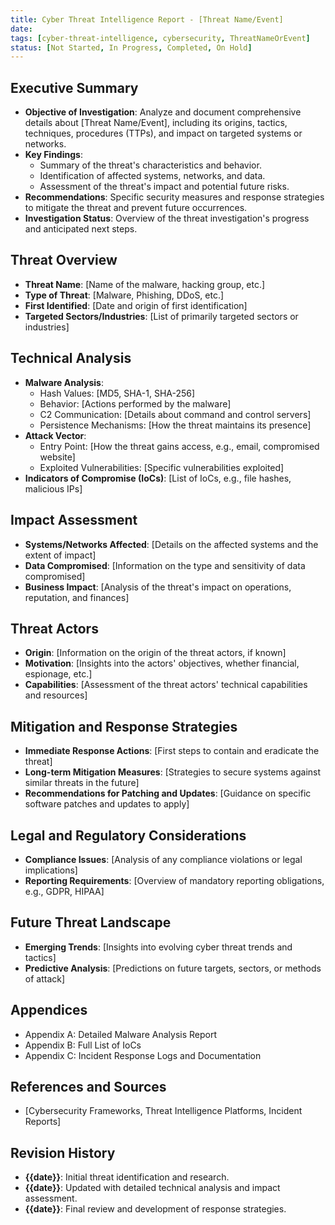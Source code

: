 ```yaml
---
title: Cyber Threat Intelligence Report - [Threat Name/Event]
date:
tags: [cyber-threat-intelligence, cybersecurity, ThreatNameOrEvent]
status: [Not Started, In Progress, Completed, On Hold]
---
```


## Executive Summary
- **Objective of Investigation**: Analyze and document comprehensive details about [Threat Name/Event], including its origins, tactics, techniques, procedures (TTPs), and impact on targeted systems or networks.
- **Key Findings**:
  - Summary of the threat's characteristics and behavior.
  - Identification of affected systems, networks, and data.
  - Assessment of the threat's impact and potential future risks.
- **Recommendations**: Specific security measures and response strategies to mitigate the threat and prevent future occurrences.
- **Investigation Status**: Overview of the threat investigation's progress and anticipated next steps.

## Threat Overview
- **Threat Name**: [Name of the malware, hacking group, etc.]
- **Type of Threat**: [Malware, Phishing, DDoS, etc.]
- **First Identified**: [Date and origin of first identification]
- **Targeted Sectors/Industries**: [List of primarily targeted sectors or industries]

## Technical Analysis
- **Malware Analysis**:
  - Hash Values: [MD5, SHA-1, SHA-256]
  - Behavior: [Actions performed by the malware]
  - C2 Communication: [Details about command and control servers]
  - Persistence Mechanisms: [How the threat maintains its presence]
- **Attack Vector**:
  - Entry Point: [How the threat gains access, e.g., email, compromised website]
  - Exploited Vulnerabilities: [Specific vulnerabilities exploited]
- **Indicators of Compromise (IoCs)**: [List of IoCs, e.g., file hashes, malicious IPs]

## Impact Assessment
- **Systems/Networks Affected**: [Details on the affected systems and the extent of impact]
- **Data Compromised**: [Information on the type and sensitivity of data compromised]
- **Business Impact**: [Analysis of the threat's impact on operations, reputation, and finances]

## Threat Actors
- **Origin**: [Information on the origin of the threat actors, if known]
- **Motivation**: [Insights into the actors' objectives, whether financial, espionage, etc.]
- **Capabilities**: [Assessment of the threat actors' technical capabilities and resources]

## Mitigation and Response Strategies
- **Immediate Response Actions**: [First steps to contain and eradicate the threat]
- **Long-term Mitigation Measures**: [Strategies to secure systems against similar threats in the future]
- **Recommendations for Patching and Updates**: [Guidance on specific software patches and updates to apply]

## Legal and Regulatory Considerations
- **Compliance Issues**: [Analysis of any compliance violations or legal implications]
- **Reporting Requirements**: [Overview of mandatory reporting obligations, e.g., GDPR, HIPAA]

## Future Threat Landscape
- **Emerging Trends**: [Insights into evolving cyber threat trends and tactics]
- **Predictive Analysis**: [Predictions on future targets, sectors, or methods of attack]

## Appendices
- Appendix A: Detailed Malware Analysis Report
- Appendix B: Full List of IoCs
- Appendix C: Incident Response Logs and Documentation

## References and Sources
- [Cybersecurity Frameworks, Threat Intelligence Platforms, Incident Reports]

## Revision History
- **{{date}}**: Initial threat identification and research.
- **{{date}}**: Updated with detailed technical analysis and impact assessment.
- **{{date}}**: Final review and development of response strategies.
